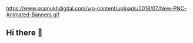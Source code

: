 https://www.pramukhdigital.com/wp-content/uploads/2018/07/New-PNC-Animated-Banners.gif
## Hi there 👋

<!--
**Nasimujjaman-Piyas/Nasimujjaman-Piyas** is a ✨ _special_ ✨ repository because its `README.md` (this file) appears on your GitHub profile.

Here are some ideas to get you started:

- 🔭 I’m currently working on ...
- 🌱 I’m currently learning ...
- 👯 I’m looking to collaborate on ...
- 🤔 I’m looking for help with ...
- 💬 Ask me about ...
- 📫 How to reach me: ...
- 😄 Pronouns: ...
- ⚡ Fun fact: ...
-->
